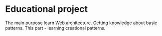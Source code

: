
Educational project
===================

The main purpose learn Web architecture.
Getting knowledge about basic patterns.
This part - learning creational patterns.
